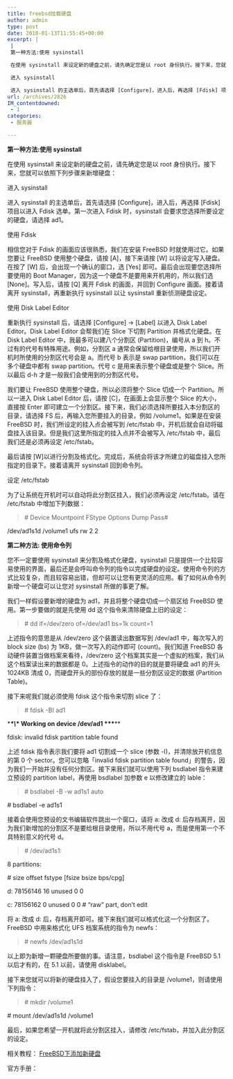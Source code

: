 ```yaml
---
title: freebsd挂载硬盘
author: admin
type: post
date: 2010-01-13T11:55:45+00:00
excerpt: |
 |
 第一种方法:使用 sysinstall

 在使用 sysinstall 来设定新的硬盘之前，请先确定您是以 root 身份执行。接下来，您就可以依照下列步骤来新增硬盘：

 进入 sysinstall

 进入 sysinstall 的主选单后，首先请选择 [Configure]，进入后，再选择 [Fdisk] 项目以进入 Fdisk 选单。第一次进入 Fdisk 时，sysinstall 会要求您选择所要设定的硬盘，请选择 ad1。
url: /archives/2826
IM_contentdowned:
 - 1
categories:
 - 服务器

---
```

**第一种方法:使用 sysinstall**

 在使用 sysinstall 来设定新的硬盘之前，请先确定您是以 root 身份执行。接下来，您就可以依照下列步骤来新增硬盘：

进入 sysinstall

进入 sysinstall 的主选单后，首先请选择 [Configure]，进入后，再选择 [Fdisk] 项目以进入 Fdisk 选单。第一次进入 Fdisk 时，sysinstall 会要求您选择所要设定的硬盘，请选择 ad1。

使用 Fdisk

相信您对于 Fdisk 的画面应该很熟悉，我们在安装 FreeBSD 时就使用过它。如果您要让 FreeBSD 使用整个硬盘，请按 [A]，接下来请按 [W] 以将设定写入硬盘。在按了 [W] 后，会出现一个确认的窗口，选 [Yes] 即可。最后会出现要您选择所要使用的 Boot Manager，因为这一个硬盘不是要用来开机用的，所以我们选 [None]。写入后，请按 [Q] 离开 Fdisk 的画面，并回到 Configure 画面。接着请离开 sysinstall，再重新执行 sysinstall 以让 sysinstall 重新侦测硬盘设定。

使用 Disk Label Editor

重新执行 sysinstall 后，请选择 [Configure] -> [Label] 以进入 Disk Label Editor。Disk Label Editor 会帮我们在 Slice 下切割 Partition 并格式化硬盘。在 Disk Label Editor 中，我最多可以建八个分割区 (Partition)，编号从 a 到 h。不过有的代号有特殊用途。例如，分割区 a 通常会保留给根目录使用，所以我们开机时所使用的分割区代号会是 a。而代号 b 表示是 swap partition，我们可以在多个硬盘中都有 swap partition。代号 c 是用来表示整个硬盘或是整个 Slice。所以最后 d-h 才是一般我们会使用到的分割区代号。

我们要让 FreeBSD 使用整个硬盘，所以必须将整个 Slice 切成一个 Partition。所以一进入 Disk Label Editor 后，请按 [C]，在画面上会显示整个 Slice 的大小，直接按 Enter 即可建立一个分割区。接下来，我们必须选择所要挂入本分割区的目录，请选择 FS 后，再输入您所要挂入的目录，例如 /volume1。如果是在安装 FreeBSD 时，我们所设定的挂入点会被写到 /etc/fstab 中，开机后就会自动将磁盘挂入该目录。但是我们这里所指定的挂入点并不会被写入 /etc/fstab 中，最后我们还是必须再设定 /etc/fstab。

最后请按 [W]以进行分割及格式化。完成后，系统会将该才所建立的磁盘挂入您所指定的目录下。接着请离开 sysinstall 回到命令列。

设定 /etc/fstab

为了让系统在开机时可以自动将此分割区挂入，我们必须再设定 /etc/fstab。请在 /etc/fstab 中增加下列数据：

> \# Device Mountpoint FStype Options Dump Pass#

/dev/ad1s1d /volume1 ufs rw 2 2

**第二种方法: 使用命令列**

 您不一定要使用 sysinstall 来分割及格式化硬盘，sysinstall 只是提供一个比较容易使用的界面，最后还是会呼叫命令列的指令以完成硬盘的设定。使用命令列的方式比较复杂，而且较容易出错，但却可以让您有更灵活的应用。看了如何从命令列新增一个硬盘可以让您对 sysinstall 所做的事更了解。

我们一样假设要新增的硬盘为 ad1，并且将整个硬盘切成一个扇区给 FreeBSD 使用。第一步要做的就是先使用 dd 这个指令来清除硬盘上旧的设定：

> \# dd if=/dev/zero of=/dev/ad1 bs=1k count=1

上述指令的意思是从 /dev/zero 这个装置读出数据写到 /dev/ad1 中，每次写入的 block size (bs) 为 1KB，做一次写入的动作即可 (count)。我们知道 FreeBSD 各动硬件装置当做档案来看待，/dev/zero 这个档案其实是一个虚拟的档案，我们从这个档案读出来的数据都是 0。上述指令的动作的目的就是要将硬盘 ad1 的开头 1024KB 清成 0，而硬盘开头的部份存放的就是一些分割区设定的数据 (Partition Table)。

接下来呢我们就必须使用 fdisk 这个指令来切割 slice 了：

> \# fdisk -BI ad1

\****\*\\*\* Working on device /dev/ad1 \*\*\*****

fdisk: invalid fdisk partition table found

上述 fdisk 指令表示我们要将 ad1 切割成一个 slice (参数 -I)，并清除放开机信息的第 0 个 sector。您可以忽略「invalid fdisk partition table found」的警告，因为我们一开始并没有任何分割区。接下来我们就可以使用下列 bsdlabel 指令来建立预设的 partition label，再使用 bsdlabel 加参数 e 以修改建立的 lable：

> \# bsdlabel -B -w ad1s1 auto

\# bsdlabel -e ad1s1

接着会使用您预设的文书编辑软件跳出一个窗口，请将 a: 改成 d: 后存档离开，因为我们新增加的分割区不是要给根目录使用，所以不用代号 a，而是使用第一个不具特别意义的代号 d。

> \# /dev/ad1s1:

8 partitions:

\# size offset fstype [fsize bsize bps/cpg]

d: 78156146 16 unused 0 0

c: 78156162 0 unused 0 0 # “raw” part, don’t edit

将 a: 改成 d: 后，存档离开即可。接下来我们就可以格式化这一个分割区了。FreeBSD 中用来格式化 UFS 档案系统的指令为 newfs：

> \# newfs /dev/ad1s1d

以上即为新增一颗硬盘所要做的事。请注意，bsdlabel 这个指令是 FreeBSD 5.1 以后才有的，在 5.1 以前，请使用 disklabel。

接下来您就可以将新的硬盘挂入了，假设您要挂入的目录是 /volume1，则请使用下列指令：

> \# mkdir /volume1

\# mount /dev/ad1s1d /volume1

最后，如果您希望一开机就将此分割区挂入，请修改 /etc/fstab，并加入此分割区的设定。

相关教程： [FreeBSD下添加新硬盘](http://blog.haohtml.com/index.php/archives/7174)

官方手册：